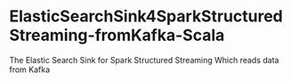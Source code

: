 # ElasticSearchSink4SparkStructuredStreaming-fromKafka-Scala
The Elastic Search Sink for Spark Structured Streaming Which reads data from Kafka
